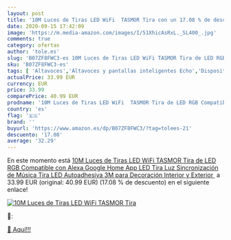 ```yaml
---
layout: post
title: '10M Luces de Tiras LED WiFi  TASMOR Tira con un 17.08 % de descuento'
date: 2020-09-15 17:42:09
image: 'https://m.media-amazon.com/images/I/51XhicAsRxL._SL400_.jpg'
comments: true
category: ofertas
author: 'tole.es'
slug: 'B07ZF8FWC3-es 10M Luces de Tiras LED WiFi TASMOR Tira de LED RGB...'
sku: 'B07ZF8FWC3-es'
tags: [ 'Altavoces','Altavoces y pantallas inteligentes Echo','Dispositivos Amazon','Dispositivos Amazon y Accesorios','Dispositivos de red','Electrónica','Equipos de audio y Hi-Fi','Informática','Pantallas inteligentes','Routers','Sistemas WiFi Mesh','alexa','google','home', ]
actualPrice: 33.99 EUR
currency: EUR
price: 33.99
comparePrice: 40.99 EUR
prodname: '10M Luces de Tiras LED WiFi  TASMOR Tira de LED RGB Compatible con Alexa  Google Home  App  LED Tira Luz Sincronización de Música  Tira LED Autoadhesiva 3M para Decoración Interior y Exterior '
country: 'es'
flag: '🇪🇸'
brand: ''
buyurl: 'https://www.amazon.es/dp/B07ZF8FWC3/?tag=tolees-21'
descuento: '17.08'
average: '32.29'
---
```


En este momento está [10M Luces de Tiras LED WiFi  TASMOR Tira de LED RGB Compatible con Alexa  Google Home  App  LED Tira Luz Sincronización de Música  Tira LED Autoadhesiva 3M para Decoración Interior y Exterior ](https://www.amazon.es/dp/B07ZF8FWC3/?tag=tolees-21) a 33.99 EUR (original: 40.99 EUR) (17.08 %  de descuento) en el siguiente enlace!

[![10M Luces de Tiras LED WiFi  TASMOR Tira](https://m.media-amazon.com/images/I/51XhicAsRxL._SL400_.jpg)](https://www.amazon.es/dp/B07ZF8FWC3/?tag=tolees-21)

🔎:


[🛒 Aquí!!!](https://www.amazon.es/dp/B07ZF8FWC3/?tag=tolees-21)
